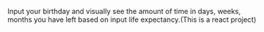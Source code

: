 Input your birthday and visually see the amount of time in days, weeks, months you have left based on input life expectancy.(This is a react project)